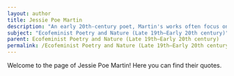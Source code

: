 ```yaml
---
layout: author
title: Jessie Poe Martin
description: "An early 20th-century poet, Martin's works often focus on the environment, the beauty of the natural world, and women's experiences within it, incorporating ecofeminist themes of connection to nature."
subject: "Ecofeminist Poetry and Nature (Late 19th–Early 20th century)"
parent: Ecofeminist Poetry and Nature (Late 19th–Early 20th century)
permalink: /Ecofeminist Poetry and Nature (Late 19th–Early 20th century)/authors/Jessie-Poe-Martin/
---
```


Welcome to the page of Jessie Poe Martin! Here you can find their quotes.
